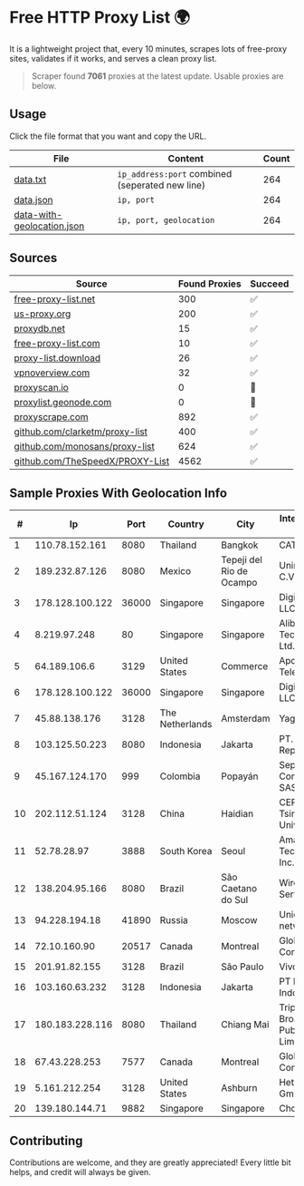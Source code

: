 
# Free HTTP Proxy List 🌍

It is a lightweight project that, every 10 minutes, scrapes lots of free-proxy sites, validates if it works, and serves a clean proxy list.


> Scraper found **7061** proxies at the latest update. Usable proxies are below.

## Usage

Click the file format that you want and copy the URL.


|File|Content|Count|
|----|-------|-----|
|[data.txt](https://raw.githubusercontent.com/themiralay/Proxy-List-World/master/data.txt)|`ip_address:port` combined (seperated new line)|264|
|[data.json](https://raw.githubusercontent.com/themiralay/Proxy-List-World/master/data.json)|`ip, port`|264|
|[data-with-geolocation.json](https://raw.githubusercontent.com/themiralay/Proxy-List-World/master/data-with-geolocation.json)|`ip, port, geolocation`|264|

## Sources

|Source|Found Proxies|Succeed|
|------|-------------|-------|
|[free-proxy-list.net](https://free-proxy-list.net)|300|✅|
|[us-proxy.org](https://www.us-proxy.org)|200|✅|
|[proxydb.net](http://proxydb.net)|15|✅|
|[free-proxy-list.com](https://free-proxy-list.com/?page=&port=&type%5B%5D=http&type%5B%5D=https&up_time=0&search=Search)|10|✅|
|[proxy-list.download](https://www.proxy-list.download/HTTP)|26|✅|
|[vpnoverview.com](https://vpnoverview.com/privacy/anonymous-browsing/free-proxy-servers)|32|✅|
|[proxyscan.io](https://www.proxyscan.io)|0|🚫|
|[proxylist.geonode.com](https://proxylist.geonode.com/api/proxy-list?limit=300&page=1&sort_by=lastChecked&sort_type=desc&protocols=http,https)|0|🚫|
|[proxyscrape.com](https://api.proxyscrape.com/v2/?request=displayproxies&protocol=http&timeout=10000&country=all&ssl=all&anonymity=all)|892|✅|
|[github.com/clarketm/proxy-list](https://raw.githubusercontent.com/clarketm/proxy-list/master/proxy-list-raw.txt)|400|✅|
|[github.com/monosans/proxy-list](https://raw.githubusercontent.com/monosans/proxy-list/main/proxies/http.txt)|624|✅|
|[github.com/TheSpeedX/PROXY-List](https://raw.githubusercontent.com/TheSpeedX/PROXY-List/master/http.txt)|4562|✅|


## Sample Proxies With Geolocation Info

|#|Ip|Port|Country|City|Internet Service Provider|
|-|--|----|-------|----|-------------------------|
|1|110.78.152.161|8080|Thailand|Bangkok|CAT-BB|
|2|189.232.87.126|8080|Mexico|Tepeji del Rio de Ocampo|Uninet S.A. de C.V.|
|3|178.128.100.122|36000|Singapore|Singapore|DigitalOcean, LLC|
|4|8.219.97.248|80|Singapore|Singapore|Alibaba (US) Technology Co., Ltd.|
|5|64.189.106.6|3129|United States|Commerce|Apogee Telecom Inc.|
|6|178.128.100.122|36000|Singapore|Singapore|DigitalOcean, LLC|
|7|45.88.138.176|3128|The Netherlands|Amsterdam|Yaglom Labs Ltd|
|8|103.125.50.223|8080|Indonesia|Jakarta|PT. Eka Mas Republik|
|9|45.167.124.170|999|Colombia|Popayán|Sepcom Comunicaciones SAS|
|10|202.112.51.124|3128|China|Haidian|CERNET2 IX at Tsinghua University|
|11|52.78.28.97|3888|South Korea|Seoul|Amazon Technologies Inc.|
|12|138.204.95.166|8080|Brazil|São Caetano do Sul|Wireless Comm Services LTDA|
|13|94.228.194.18|41890|Russia|Moscow|Uniontel ZAO network|
|14|72.10.160.90|20517|Canada|Montreal|GloboTech Communications|
|15|201.91.82.155|3128|Brazil|São Paulo|Vivo|
|16|103.160.63.232|3128|Indonesia|Jakarta|PT Herza Digital Indonesia|
|17|180.183.228.116|8080|Thailand|Chiang Mai|Triple T Broadband Public Company Limited|
|18|67.43.228.253|7577|Canada|Montreal|GloboTech Communications|
|19|5.161.212.254|3128|United States|Ashburn|Hetzner Online GmbH|
|20|139.180.144.71|9882|Singapore|Singapore|Choopa|



## Contributing

Contributions are welcome, and they are greatly appreciated! Every
little bit helps, and credit will always be given.

